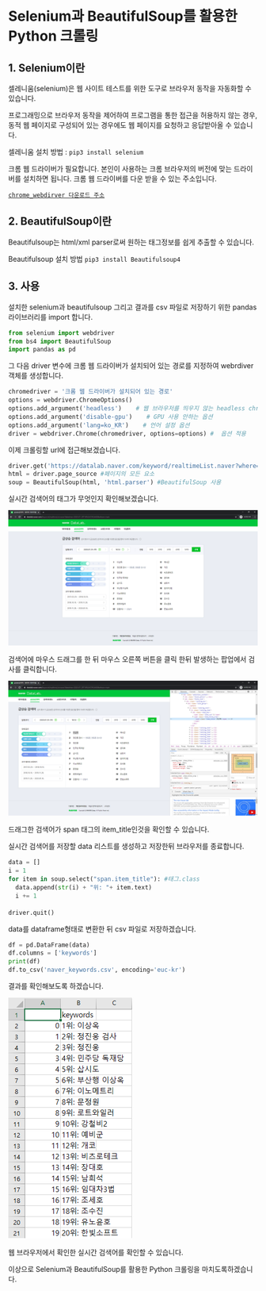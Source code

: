 # Selenium과 BeautifulSoup를 활용한 Python 크롤링

## 1. Selenium이란

셀레니움(selenium)은 웹 사이트 테스트를 위한 도구로 브라우저 동작을 자동화할 수 있습니다.

프로그래밍으로 브라우저 동작을 제어하여 프로그램을 통한 접근을 허용하지 않는 경우, 동적 웹 페이지로 구성되어 있는 경우에도 웹 페이지를 요청하고 응답받아올 수 있습니다.

셀레니움 설치 방법 :  `pip3 install selenium`

크롬 웹 드라이버가 필요합니다. 본인이 사용하는 크롬 브라우저의 버전에 맞는 드라이버를 설치하면 됩니다. 크롬 웹 드라이버를 다운 받을 수 있는 주소입니다. 

[`chrome_webdirver 다운로드 주소`](https://chromedriver.chromium.org/downloads)



## 2. BeautifulSoup이란

Beautifulsoup는 html/xml parser로써 원하는 태그정보를 쉽게 추출할 수 있습니다.

Beautifulsoup 설치 방법 `pip3 install Beautifulsoup4`



## 3. 사용

설치한 selenium과 beautifulsoup 그리고 결과를 csv 파일로 저장하기 위한 pandas 라이브러리를 import 합니다.

```python
from selenium import webdriver
from bs4 import BeautifulSoup
import pandas as pd
```



그 다음 driver 변수에 크롬 웹 드라이버가 설치되어 있는 경로를 지정하여 webrdiver 객체를 생성합니다.

```python
chromedriver = '크롬 웹 드라이버가 설치되어 있는 경로'
options = webdriver.ChromeOptions()
options.add_argument('headless')    # 웹 브라우저를 띄우지 않는 headless chrome 옵션 
options.add_argument('disable-gpu')    # GPU 사용 안하는 옵션
options.add_argument('lang=ko_KR')    # 언어 설정 옵션
driver = webdriver.Chrome(chromedriver, options=options) #  옵션 적용
```

이제 크롤링할 url에 접근해보겠습니다.

```python
driver.get('https://datalab.naver.com/keyword/realtimeList.naver?where=main') #네이버 실시간 검색어 사이트 접근
html = driver.page_source #페이지의 모든 요소 
soup = BeautifulSoup(html, 'html.parser') #BeautifulSoup 사용
```



실시간 검색어의 태그가 무엇인지 확인해보겠습니다.

![](images/craw_img1.png)



검색어에 마우스 드래그를 한 뒤 마우스 오른쪽 버튼을 클릭 한뒤 발생하는 팝업에서 검사를 클릭합니다.

![](images/craw_img2.png)


드래그한 검색어가 span 태그의 item_title인것을 확인할 수 있습니다.

실시간 검색어를 저장할 data 리스트를 생성하고 저장한뒤 브라우저를 종료합니다.

```python
data = []
i = 1
for item in soup.select("span.item_title"): #태그.class
  data.append(str(i) + "위: "+ item.text)
  i += 1

driver.quit()  
```



data를 dataframe형태로 변환한 뒤 csv 파일로 저장하겠습니다.
```python
df = pd.DataFrame(data)
df.columns = ['keywords']
print(df)
df.to_csv('naver_keywords.csv', encoding='euc-kr') 
```



결과를 확인해보도록 하겠습니다.

![](images/craw_img3.png)

웹 브라우저에서 확인한 실시간 검색어를 확인할 수 있습니다.



이상으로 Selenium과 BeautifulSoup를 활용한 Python 크롤링을 마치도록하겠습니다.